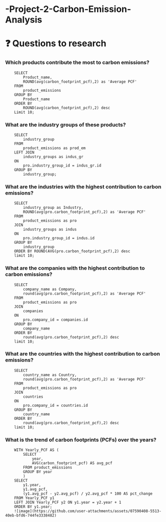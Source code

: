 # -Project-2-Carbon-Emission-Analysis
# ❓ Questions to research
### **Which products contribute the most to carbon emissions?**

        SELECT 
        	Product_name,
        	ROUND(avg(carbon_footprint_pcf),2) as 'Average PCF'
        FROM
        	product_emissions
        GROUP BY 
        	Product_name
        ORDER BY 
        	ROUND(avg(carbon_footprint_pcf),2) desc
        Limit 10;
        

### **What are the industry groups of these products?**
        SELECT 
        	industry_group
        FROM
        	product_emissions as prod_em
        LEFT JOIN
        	industry_groups as indus_gr
        ON 
        	pro.industry_group_id = indus_gr.id
        GROUP BY 
        	industry_group;
        

### **What are the industries with the highest contribution to carbon emissions?**

        SELECT 
        	industry_group as Industry, 
        	ROUND(avg(pro.carbon_footprint_pcf),2) as 'Average PCF'
        FROM
        	product_emissions as pro
        JOIN
        	industry_groups as indus
        ON 
        	pro.industry_group_id = indus.id
        GROUP BY 
        	industry_group
        ORDER BY ROUND(AVG(pro.carbon_footprint_pcf),2) desc
        limit 10;

### **What are the companies with the highest contribution to carbon emissions?**
        SELECT 
        	company_name as Company, 
        	round(avg(pro.carbon_footprint_pcf),2) as 'Average PCF'
        FROM
        	product_emissions as pro
        JOIN
        	companies
        ON 
        	pro.company_id = companies.id
        GROUP BY 
        	company_name
        ORDER BY 
        	round(avg(pro.carbon_footprint_pcf),2) desc
        limit 10;

### **What are the countries with the highest contribution to carbon emissions?**
        SELECT 
        	country_name as Country, 
        	round(avg(pro.carbon_footprint_pcf),2) as 'Average PCF'
        FROM
        	product_emissions as pro
        JOIN
        	countries
        ON 
        	pro.company_id = countries.id
        GROUP BY 
        	country_name
        ORDER BY 
        	round(avg(pro.carbon_footprint_pcf),2) desc
        limit 10;

### **What is the trend of carbon footprints (PCFs) over the years?**
        WITH Yearly_PCF AS (
            SELECT 
                year,
                AVG(carbon_footprint_pcf) AS avg_pcf
            FROM product_emissions
            GROUP BY year
            )
        SELECT 
            y1.year,
            y1.avg_pcf,
            (y1.avg_pcf - y2.avg_pcf) / y2.avg_pcf * 100 AS pct_change
        FROM Yearly_PCF y1
        LEFT JOIN Yearly_PCF y2 ON y1.year = y2.year + 1
        ORDER BY y1.year;
        ![image](https://github.com/user-attachments/assets/07590408-5513-40eb-bfd6-744fe3338482)
